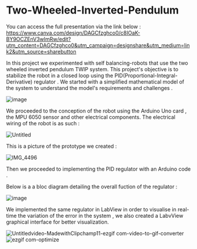 # Two-Wheeled-Inverted-Pendulum
You can access the full presentation via the link below : 
https://www.canva.com/design/DAGCfzghco0/c8IOaK-BY9OCZEnV3wlmRw/edit?utm_content=DAGCfzghco0&utm_campaign=designshare&utm_medium=link2&utm_source=sharebutton

In this project we experimented with self balancing-robots that use the two wheeled inverted pendulum TWIP system.
This project's objective is to stabilize the robot in a closed loop using the PID(Proportional-Integral-Derivative) regulator .
We started with a simplified mathematical model of the system to understand the model's requirements and challenges .

![image](https://github.com/wesletieya/Two-Wheeled-Inverted-Pendulum/assets/129344878/25d78771-adb8-4bf7-8d77-7d5a8ece0344)

We proceeded to the conception of the robot using the Arduino Uno card , the MPU 6050 sensor and other electrical components.
The electrical wiring of the robot is as such :

![Untitled](https://github.com/wesletieya/Two-Wheeled-Inverted-Pendulum/assets/129344878/79cc8022-d09a-4621-b283-f57ab8a55942)


This is a picture of the prototype we created :

![IMG_4496](https://github.com/wesletieya/Two-Wheeled-Inverted-Pendulum/assets/129344878/dbdad588-1cb8-43a3-b364-e7d78c1796a9)

Then we proceeded to implementing the PID regulator with an Arduino code .

Below is a a bloc diagram detailing the overall fuction of the regulator :

![image](https://github.com/wesletieya/Two-Wheeled-Inverted-Pendulum/assets/129344878/425d979d-162b-46a6-bad7-04ad05f88d53)

We implemented the same regulator in LabView in order to visualise in real-time the variation of the error in the system , we also created a LabvView graphical interface for better visualization.

![Untitledvideo-MadewithClipchamp11-ezgif com-video-to-gif-converter](https://github.com/wesletieya/Two-Wheeled-Inverted-Pendulum/assets/129344878/9a606a80-0385-478b-ac78-10a356bd0bc7)![ezgif com-optimize](https://github.com/wesletieya/Two-Wheeled-Inverted-Pendulum/assets/129344878/0817af25-324d-461f-8878-84a45718c22e)



